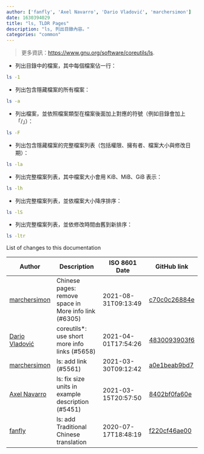 ```yaml
---
author: ['fanfly', 'Axel Navarro', 'Dario Vladović', 'marchersimon']
date: 1630394029
title: "ls, TLDR Pages"
description: "ls, 列出目錄內容。"
categories: "common"
---
```

> 更多資訊：<https://www.gnu.org/software/coreutils/ls>.

- 列出目錄中的檔案，其中每個檔案佔一行：

```bash
ls -1
```

- 列出包含隱藏檔案的所有檔案：

```bash
ls -a
```

- 列出檔案，並依照檔案類型在檔案後面加上對應的符號（例如目錄會加上「/」）：

```bash
ls -F
```

- 列出包含隱藏檔案的完整檔案列表（包括權限、擁有者、檔案大小與修改日期）：

```bash
ls -la
```

- 列出完整檔案列表，其中檔案大小會用 KiB、MiB、GiB 表示：

```bash
ls -lh
```

- 列出完整檔案列表，並依檔案大小降序排序：

```bash
ls -lS
```

- 列出完整檔案列表，並依修改時間由舊到新排序：

```bash
ls -ltr
```
List of changes to this documentation


Author | Description | ISO 8601 Date | GitHub link
------|-----|-----|-----
[marchersimon](mailto:50295997+marchersimon@users.noreply.github.com) | Chinese pages: remove space in More info link (#6305) | 2021-08-31T09:13:49 | [c70c0c26884e](https://github.com/tldr-pages/tldr/commit/c70c0c26884ee74fabb640cd842d1e4c72d9df4b)
[Dario Vladović](mailto:d.vladimyr@gmail.com) | coreutils*: use short more info links (#5658) | 2021-04-01T17:54:26 | [4830093903f6](https://github.com/tldr-pages/tldr/commit/4830093903f66ccf3ebbc2ecf477286e45edac59)
[marchersimon](mailto:50295997+marchersimon@users.noreply.github.com) | ls: add link (#5561) | 2021-03-30T09:12:42 | [a0e1beab9bd7](https://github.com/tldr-pages/tldr/commit/a0e1beab9bd704de488fefaca86d0c5e20a7a03b)
[Axel Navarro](mailto:navarroaxel@gmail.com) | ls: fix size units in example description (#5451) | 2021-03-15T20:57:50 | [8402bf0fa60e](https://github.com/tldr-pages/tldr/commit/8402bf0fa60e2e1d94b94c75aeceba8ed40fc409)
[fanfly](mailto:eddie40709@gmail.com) | ls: add Traditional Chinese translation | 2020-07-17T18:48:19 | [f220cf46ae00](https://github.com/tldr-pages/tldr/commit/f220cf46ae0016194eb81c28b4aaa17700d794ca)

